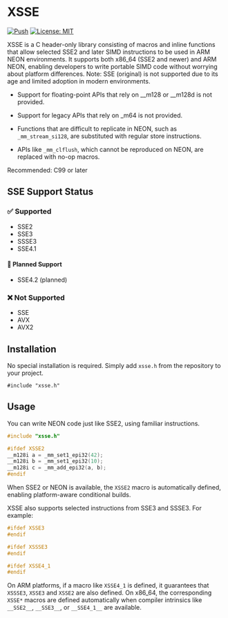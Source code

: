 # XSSE

[![Push](https://github.com/SakiTakamachi/xsse/actions/workflows/push.yml/badge.svg)](https://github.com/SakiTakamachi/xsse/actions/workflows/push.yml)
[![License: MIT](https://img.shields.io/badge/License-MIT-yellow.svg)](https://opensource.org/licenses/MIT)

XSSE is a C header-only library consisting of macros and inline functions that allow selected SSE2 and later SIMD instructions to be used in ARM NEON environments.
It supports both x86_64 (SSE2 and newer) and ARM NEON, enabling developers to write portable SIMD code without worrying about platform differences.
Note: SSE (original) is not supported due to its age and limited adoption in modern environments.

- Support for floating-point APIs that rely on __m128 or __m128d is not provided.

- Support for legacy APIs that rely on _m64 is not provided.

- Functions that are difficult to replicate in NEON, such as `_mm_stream_si128`, are substituted with regular store instructions.

- APIs like `_mm_clflush`, which cannot be reproduced on NEON, are replaced with no-op macros.

Recommended: C99 or later

## SSE Support Status

### ✅ Supported

- SSE2
- SSE3
- SSSE3
- SSE4.1

#### 🚧 Planned Support

- SSE4.2 (planned)

### ❌ Not Supported

- SSE
- AVX
- AVX2

## Installation

No special installation is required.
Simply add `xsse.h` from the repository to your project.

```
#include "xsse.h"
```

## Usage

You can write NEON code just like SSE2, using familiar instructions.

```c
#include "xsse.h"

#ifdef XSSE2
__m128i a = _mm_set1_epi32(42);
__m128i b = _mm_set1_epi32(10);
__m128i c = _mm_add_epi32(a, b);
#endif
```

When SSE2 or NEON is available, the `XSSE2` macro is automatically defined, enabling platform-aware conditional builds.

XSSE also supports selected instructions from SSE3 and SSSE3. For example:

```c
#ifdef XSSE3
#endif

#ifdef XSSSE3
#endif

#ifdef XSSE4_1
#endif
```

On ARM platforms, if a macro like `XSSE4_1` is defined, it guarantees that `XSSSE3`, `XSSE3` and `XSSE2` are also defined.
On x86_64, the corresponding `XSSE*` macros are defined automatically when compiler intrinsics like `__SSE2__`, `__SSE3__`, or `__SSE4_1__` are available.
